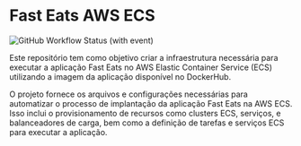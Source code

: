 # Fast Eats AWS ECS

![GitHub Workflow Status (with event)](https://img.shields.io/github/actions/workflow/status/FIAP-Grupo56-SOAT1/INFRA_ECS_FAST-EATS/deploy-producao.yml?logo=github)

Este repositório tem como objetivo criar a infraestrutura necessária para executar a aplicação Fast Eats no AWS Elastic Container Service (ECS) utilizando a imagem da aplicação disponível no DockerHub.

O projeto fornece os arquivos e configurações necessárias para automatizar o processo de implantação da aplicação Fast Eats na AWS ECS. Isso inclui o provisionamento de recursos como clusters ECS, serviços, e balanceadores de carga, bem como a definição de tarefas e serviços ECS para executar a aplicação.
